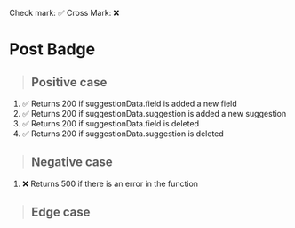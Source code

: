 Check mark: ✅
Cross Mark: ❌

# Post Badge

> ## Positive case

1. ✅ Returns 200 if suggestionData.field is added a new field
2. ✅ Returns 200 if suggestionData.suggestion is added a new suggestion
3. ✅ Returns 200 if suggestionData.field is deleted
4. ✅ Returns 200 if suggestionData.suggestion is deleted

> ## Negative case

1. ❌ Returns 500 if there is an error in the function

> ## Edge case

